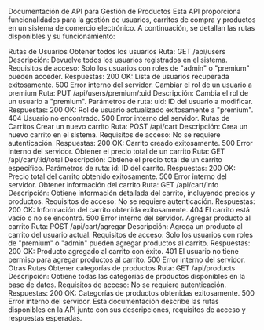 Documentación de API para Gestión de Productos
Esta API proporciona funcionalidades para la gestión de usuarios, carritos de compra y productos en un sistema de comercio electrónico. A continuación, se detallan las rutas disponibles y su funcionamiento:

Rutas de Usuarios
Obtener todos los usuarios
Ruta: GET /api/users
Descripción: Devuelve todos los usuarios registrados en el sistema.
Requisitos de acceso: Solo los usuarios con roles de "admin" o "premium" pueden acceder.
Respuestas:
200 OK: Lista de usuarios recuperada exitosamente.
500 Error interno del servidor.
Cambiar el rol de un usuario a premium
Ruta: PUT /api/users/premium/:uid
Descripción: Cambia el rol de un usuario a "premium".
Parámetros de ruta:
uid: ID del usuario a modificar.
Respuestas:
200 OK: Rol de usuario actualizado exitosamente a "premium".
404 Usuario no encontrado.
500 Error interno del servidor.
Rutas de Carritos
Crear un nuevo carrito
Ruta: POST /api/cart
Descripción: Crea un nuevo carrito en el sistema.
Requisitos de acceso: No se requiere autenticación.
Respuestas:
200 OK: Carrito creado exitosamente.
500 Error interno del servidor.
Obtener el precio total de un carrito
Ruta: GET /api/cart/:id/total
Descripción: Obtiene el precio total de un carrito específico.
Parámetros de ruta:
id: ID del carrito.
Respuestas:
200 OK: Precio total del carrito obtenido exitosamente.
500 Error interno del servidor.
Obtener información del carrito
Ruta: GET /api/cart/info
Descripción: Obtiene información detallada del carrito, incluyendo precios y productos.
Requisitos de acceso: No se requiere autenticación.
Respuestas:
200 OK: Información del carrito obtenida exitosamente.
404 El carrito está vacío o no se encontró.
500 Error interno del servidor.
Agregar producto al carrito
Ruta: POST /api/cart/agregar
Descripción: Agrega un producto al carrito del usuario actual.
Requisitos de acceso: Solo los usuarios con roles de "premium" o "admin" pueden agregar productos al carrito.
Respuestas:
200 OK: Producto agregado al carrito con éxito.
401 El usuario no tiene permiso para agregar productos al carrito.
500 Error interno del servidor.
Otras Rutas
Obtener categorías de productos
Ruta: GET /api/products
Descripción: Obtiene todas las categorías de productos disponibles en la base de datos.
Requisitos de acceso: No se requiere autenticación.
Respuestas:
200 OK: Categorías de productos obtenidas exitosamente.
500 Error interno del servidor.
Esta documentación describe las rutas disponibles en la API junto con sus descripciones, requisitos de acceso y respuestas esperadas.
